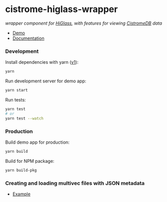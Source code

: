 # cistrome-higlass-wrapper

_wrapper component for [HiGlass](http://higlass.io/), with features for viewing [CistromeDB](http://cistrome.org/db/) data_

- [Demo](https://hms-dbmi.github.io/cistrome-higlass-wrapper/)
- [Documentation](https://hms-dbmi.github.io/cistrome-higlass-wrapper/docs/)

### Development

Install dependencies with yarn ([v1](classic.yarnpkg.com)):

```sh
yarn
```

Run development server for demo app:

```sh
yarn start
```

Run tests:

```sh
yarn test
# or
yarn test --watch
```

### Production

Build demo app for production:

```sh
yarn build
```

Build for NPM package:

```sh
yarn build-pkg
```

### Creating and loading multivec files with JSON metadata

- [Example](https://github.com/keller-mark/clodius-cistrome-example)